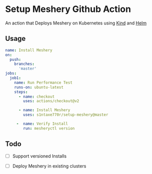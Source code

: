 # Setup Meshery Github Action 

An action that Deploys Meshery on Kubernetes using [Kind](https://kind.sigs.k8s.io/) and [Helm](https://helm.sh)


## Usage  

```yaml
name: Install Meshery
on:
  push:
    branches:
      'master'
jobs:
  job1:
    name: Run Performance Test
    runs-on: ubuntu-latest
    steps:
      - name: checkout
        uses: actions/checkout@v2

      - name: Install Meshery
        uses: s1ntaxe770r/setup-meshery@master

     -  name: Verify Install
        run: mesheryctl version 

```


## Todo 
- [ ] Support versioned Installs

- [ ] Deploy Meshery in existing clusters
